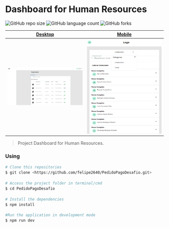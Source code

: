 # Dashboard for Human Resources

![GitHub repo size](https://img.shields.io/github/repo-size/felipe2640/Dashboard_RH?style=for-the-badge)
![GitHub language count](https://img.shields.io/github/languages/count/felipe2640/Dashboard_RH?style=for-the-badge)
![GitHub forks](https://img.shields.io/github/forks/felipe2640/Dashboard_RH?style=for-the-badge)

<!-- Image -->

<table role="table">
  <thead>
    <tr>
      <th align="center">
        <a href="" rel="nofollow"><strong>Desktop</strong></a>
      </th>
      <th align="center">
        <a href="" rel="nofollow"><strong>Mobile</strong></a>
      </th>
    </tr>
  </thead>
  <tbody>
    <tr>
      <td align="center">
        <a href="" rel="nofollow"
          ><img
            src="/img/Desktop.PNG"
            alt="Screenshot of Desktop dashboard"
            width="300"
            data-canonical-src="/img/Desktop.PNG"
            style="max-width: 100%" /></a
        ><br /><sup></sup>
      </td>
      <td align="center">
        <a href="" rel="nofollow"
          ><img
            src="/img/Mobile.PNG"
            alt="Screenshot of Mobile dashboard"
            width="300"
            height="300"
            data-canonical-src="/img/Mobile.PNG"
            style="max-width: 100%" /></a
        ><br /><sup></sup>
      </td>
    </tr>
  </tbody>
</table>

<!-- ---------------------------------------------------------------->

> Project Dashboard for Human Resources.

### Using

```bash
# Clone this repositories
$ git clone <https://github.com/felipe2640/PedidoPagoDesafio.git>

# Access the project folder in terminal/cmd
$ cd PedidoPagoDesafio

# Install the dependencies
$ npm install

#Run the application in development mode
$ npm run dev
```
